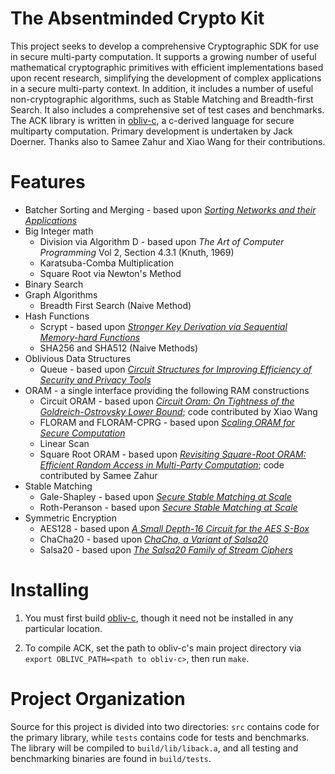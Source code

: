 The Absentminded Crypto Kit
=====

This project seeks to develop a comprehensive Cryptographic SDK for use in secure multi-party computation. It supports a growing number of useful mathematical cryptographic primitives with efficient implementations based upon recent research, simplifying the development of complex applications in a secure multi-party context. In addition, it includes a number of useful non-cryptographic algorithms, such as Stable Matching and Breadth-first Search. It also includes a comprehensive set of test cases and benchmarks. The ACK library is written in [obliv-c](https://github.com/samee/obliv-c/), a c-derived language for secure multiparty computation. Primary development is undertaken by Jack Doerner. Thanks also to Samee Zahur and Xiao Wang for their contributions.


Features
=====

* Batcher Sorting and Merging - based upon _[Sorting Networks and their Applications](http://www.cs.kent.edu/~batcher/sort.pdf)_
* Big Integer math
	* Division via Algorithm D - based upon _The Art of Computer Programming_ Vol 2, Section 4.3.1 (Knuth, 1969)
	* Karatsuba-Comba Multiplication
	* Square Root via Newton's Method
* Binary Search
* Graph Algorithms
	* Breadth First Search (Naive Method)
* Hash Functions
	* Scrypt - based upon _[Stronger Key Derivation via Sequential Memory-hard Functions](https://www.tarsnap.com/scrypt/scrypt.pdf)_
	* SHA256 and SHA512 (Naive Methods)
* Oblivious Data Structures
	* Queue - based upon _[Circuit Structures for Improving Efficiency of Security and Privacy Tools](http://www.ieee-security.org/TC/SP2013/papers/4977a493.pdf)_
* ORAM - a single interface providing the following RAM constructions
	* Circuit ORAM - based upon _[Circuit Oram: On Tightness of the Goldreich-Ostrovsky Lower Bound](https://eprint.iacr.org/2014/672.pdf)_; code contributed by Xiao Wang
	* FLORAM and FLORAM-CPRG - based upon _[Scaling ORAM for Secure Computation](https://eprint.iacr.org/2017/827.pdf)_
	* Linear Scan
	* Square Root ORAM - based upon _[Revisiting Square-Root ORAM: Efficient Random Access in Multi-Party Computation](https://oblivc.org/docs/sqoram.pdf)_; code contributed by Samee Zahur
* Stable Matching
	* Gale-Shapley - based upon _[Secure Stable Matching at Scale](http://oblivc.org/docs/matching.pdf)_
	* Roth-Peranson - based upon _[Secure Stable Matching at Scale](http://oblivc.org/docs/matching.pdf)_
* Symmetric Encryption
	* AES128 - based upon _[A Small Depth-16 Circuit for the AES S-Box](https://eprint.iacr.org/2011/332.pdf)_
	* ChaCha20 - based upon _[ChaCha, a Variant of Salsa20](https://cr.yp.to/chacha/chacha-20080128.pdf)_
	* Salsa20 - based upon _[The Salsa20 Family of Stream Ciphers](https://cr.yp.to/snuffle/salsafamily-20071225.pdf)_


Installing
=====

1. You must first build [obliv-c](https://github.com/samee/obliv-c/), though it need not be installed in any particular location.

2. To compile ACK, set the path to obliv-c's main project directory via `export OBLIVC_PATH=<path to obliv-c>`, then run `make`.


Project Organization
=====

Source for this project is divided into two directories: `src` contains code for the primary library, while `tests` contains code for tests and benchmarks. The library will be compiled to `build/lib/liback.a`, and all testing and benchmarking binaries are found in `build/tests`.